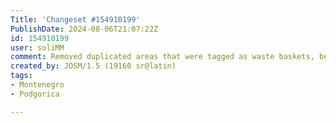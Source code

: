 ```yaml
---
Title: 'Changeset #154910199'
PublishDate: 2024-08-06T21:07:22Z
id: 154910199
user: soliMM
comment: Removed duplicated areas that were tagged as waste baskets, because waste baskets were already added as nodes
created_by: JOSM/1.5 (19160 sr@latin)
tags:
- Montenegro
- Podgorica

---
```

